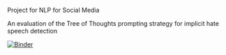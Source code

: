 Project for NLP for Social Media

An evaluation of the Tree of Thoughts prompting strategy for implicit hate speech detection

[![Binder](https://mybinder.org/badge_logo.svg)](https://mybinder.org/v2/gh/tonazzog/implicit-hate/HEAD)
